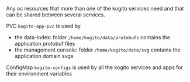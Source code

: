 Any oc resources that more than one of the kogito services need and that can be shared between
several services.

PVC `kogito-app-pvc` is used by
- the data-index: folder `/home/kogito/data/protobufs` contains the application protobuf files
- the management console: folder `/home/kogito/data/svg` contains the application domain svgs

ConfigMap `kogito-configs` is used by all the kogito services and apps for their environment variables
